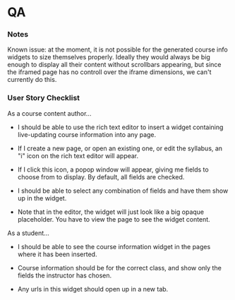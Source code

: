 # QA

### Notes

Known issue: at the moment, it is not possible for the generated
course info widgets to size themselves properly. Ideally they would
always be big enough to display all their content without scrollbars
appearing, but since the iframed page has no controll over the iframe
dimensions, we can't currently do this.

### User Story Checklist

As a course content author...

* I should be able to use the rich text editor to insert a widget
  containing live-updating course information into any page.

* If I create a new page, or open an existing one, or edit the
  syllabus, an "i" icon on the rich text editor will appear.

* If I click this icon, a popop window will appear, giving me fields
  to choose from to display. By default, all fields are checked.

* I should be able to select any combination of fields and have them
  show up in the widget.

* Note that in the editor, the widget will just look like a big opaque
  placeholder. You have to view the page to see the widget content.


As a student...

* I should be able to see the course information widget in the pages
  where it has been inserted.

* Course information should be for the correct class, and show only
  the fields the instructor has chosen.

* Any urls in this widget should open up in a new tab.



